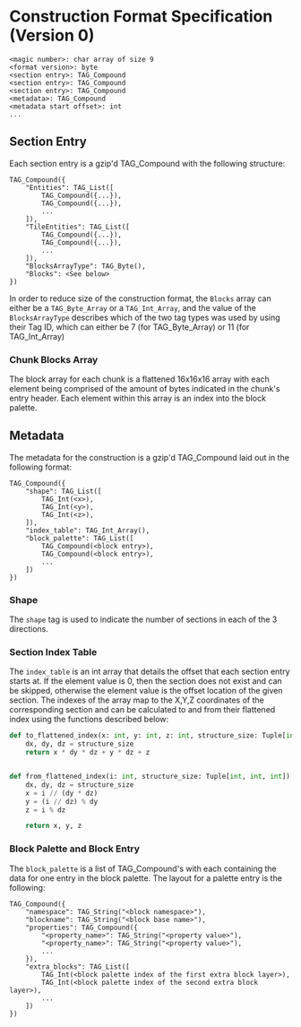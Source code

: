 # Construction Format Specification (Version 0)

    <magic number>: char array of size 9
    <format version>: byte
    <section entry>: TAG_Compound
    <section entry>: TAG_Compound
    <section entry>: TAG_Compound
    <metadata>: TAG_Compound
    <metadata start offset>: int
    ...

## Section Entry
Each section entry is a gzip'd TAG_Compound with the following structure:

    TAG_Compound({
        "Entities": TAG_List([
            TAG_Compound({...}),
            TAG_Compound({...}),
            ...
        ]),
        "TileEntities": TAG_List([
            TAG_Compound({...}),
            TAG_Compound({...}),
            ...
        ]),
        "BlocksArrayType": TAG_Byte(),
        "Blocks": <See below>
    })

In order to reduce size of the construction format, the `Blocks` array can either be a `TAG_Byte_Array` or a `TAG_Int_Array`,
and the value of the `BlocksArrayType` describes which of the two tag types was used by using their Tag ID, which can 
either be  7 (for TAG_Byte_Array) or 11 (for TAG_Int_Array)

### Chunk Blocks Array
The block array for each chunk is a flattened 16x16x16 array with each element being comprised of the amount of bytes indicated in the chunk's entry header.
Each element within this array is an index into the block palette.

## Metadata
The metadata for the construction is a gzip'd TAG_Compound laid out in the following format:

    TAG_Compound({
        "shape": TAG_List([
            TAG_Int(<x>),
            TAG_Int(<y>),
            TAG_Int(<z>),
        ]),
        "index_table": TAG_Int_Array(),
        "block_palette": TAG_List([
            TAG_Compound(<block entry>),
            TAG_Compound(<block entry>),
            ...
        ])
    })
    
### Shape
The `shape` tag is used to indicate the number of sections in each of the 3 directions.

### Section Index Table
The `index_table` is an int array that details the offset that each section entry starts at.
If the element value is 0, then the section does not exist and can be skipped, otherwise the element value is the 
offset location of the given section. The indexes of the array map to the X,Y,Z coordinates of the corresponding section
and can be calculated to and from their flattened index using the functions described below:
```python
def to_flattened_index(x: int, y: int, z: int, structure_size: Tuple[int, int, int]) -> int:
    dx, dy, dz = structure_size
    return x * dy * dz + y * dz + z


def from_flattened_index(i: int, structure_size: Tuple[int, int, int]) -> Tuple[int, int, int]:
    dx, dy, dz = structure_size
    x = i // (dy * dz)
    y = (i // dz) % dy
    z = i % dz

    return x, y, z
```

### Block Palette and Block Entry
The `block_palette` is a list of TAG_Compound's with each containing the data for one entry in the block palette. 
The layout for a palette entry is the following:

    TAG_Compound({
        "namespace": TAG_String("<block namespace>"),
        "blockname": TAG_String("<block base name>"),
        "properties": TAG_Compound({
            "<property_name>": TAG_String("<property value>"),
            "<property_name>": TAG_String("<property value>"),
            ...
        }),
        "extra_blocks": TAG_List([
            TAG_Int(<block palette index of the first extra block layer>),
            TAG_Int(<block palette index of the second extra block layer>),
            ...
        ])
    })

